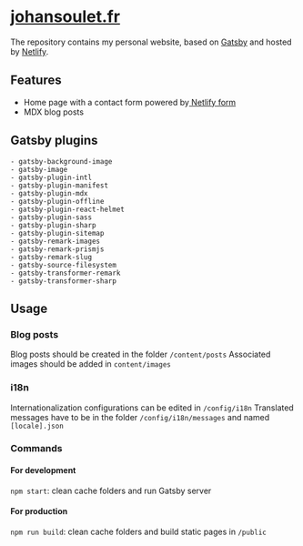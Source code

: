 # [johansoulet.fr](https://johansoulet.fr)

The repository contains my personal website, based on [Gatsby](https://www.gatsbyjs.org/) and hosted by [Netlify](https://www.netlify.com/).

## Features

- Home page with a contact form powered by[ Netlify form](https://www.netlify.com/products/forms/)
- MDX blog posts

## Gatsby plugins

    - gatsby-background-image
    - gatsby-image
    - gatsby-plugin-intl
    - gatsby-plugin-manifest
    - gatsby-plugin-mdx
    - gatsby-plugin-offline
    - gatsby-plugin-react-helmet
    - gatsby-plugin-sass
    - gatsby-plugin-sharp
    - gatsby-plugin-sitemap
    - gatsby-remark-images
    - gatsby-remark-prismjs
    - gatsby-remark-slug
    - gatsby-source-filesystem
    - gatsby-transformer-remark
    - gatsby-transformer-sharp

## Usage

### Blog posts

Blog posts should be created in the folder `/content/posts`
Associated images should be added in `content/images`

### i18n

Internationalization configurations can be edited in `/config/i18n`
Translated messages have to be in the folder `/config/i18n/messages` and named `[locale].json`

### Commands

#### For development

`npm start`: clean cache folders and run Gatsby server

#### For production

`npm run build`: clean cache folders and build static pages in `/public`
